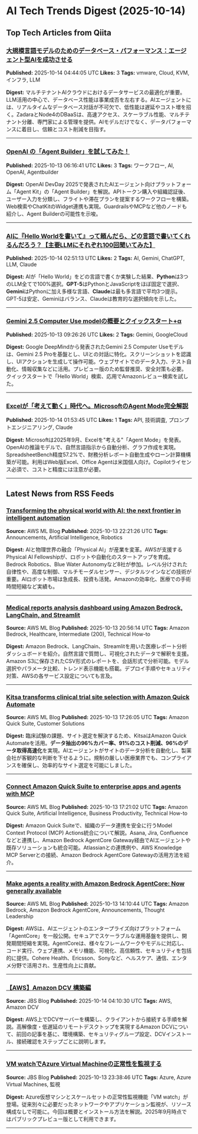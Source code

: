 # AI Tech Trends Digest (2025-10-14)


## Top Tech Articles from Qiita


### [大規模言語モデルのためのデータベース・パフォーマンス：エージェント型AIを成功させる](https://qiita.com/kousenko/items/8f376a140ff5151b8c7a)
**Published:** 2025-10-14 04:44:05 UTC
**Likes:** 3
**Tags:** vmware, Cloud, KVM, インフラ, LLM

**Digest:**
マルチテナントAIクラウドにおけるデータサービスの最適化が重要。LLM活用の中心で、データベース性能は事業成否を左右する。AIエージェントには、リアルタイムなデータベース対話が不可欠で、低性能は遅延やコスト増を招く。ZadaraとNode4のDBaaSは、高速アクセス、スケーラブル性能、マルチテナント分離、専門家による管理を提供。AIモデルだけでなく、データパフォーマンスに着目し、信頼とコスト削減を目指す。

---

### [OpenAI の「Agent Builder」を試してみた！](https://qiita.com/fujisho1216/items/38596bd87da7489d8bf5)
**Published:** 2025-10-13 06:16:41 UTC
**Likes:** 3
**Tags:** ワークフロー, AI, OpenAI, Agentbuilder

**Digest:**
OpenAI DevDay 2025で発表されたAIエージェント向けプラットフォーム「Agent Kit」の「Agent Builder」を解説。APIトークン購入や組織認証後、ユーザー入力を分類し、フライトや滞在プランを提案するワークフローを構築。Web検索やChatKitのWidget連携も実現。GuardrailsやMCPなど他のノードも紹介し、Agent Builderの可能性を示唆。

---

### [AIに『Hello Worldを書いて』って頼んだら、どの言語で書いてくれるんだろう？【主要LLMにそれぞれ100回聞いてみた】](https://qiita.com/JavaLangRuntimeException/items/3710cdb033a20daafa23)
**Published:** 2025-10-14 02:51:13 UTC
**Likes:** 2
**Tags:** AI, Gemini, ChatGPT, LLM, Claude

**Digest:**
AIが「Hello World」をどの言語で書くか実験した結果、**Python**は3つのLLM全てで100%選択。**GPT-5**はPythonとJavaScriptをほぼ固定で選択、**Gemini**はPythonに加え多様な言語、**Claude**は最も多言語で平均3つ提示。GPT-5は安定、Geminiはバランス、Claudeは教育的な選択傾向を示した。

---

### [Gemini 2.5 Computer Use modelの概要とクイックスタート+α](https://qiita.com/ShinyaNakayama/items/5ae090a54eb25a41436c)
**Published:** 2025-10-13 09:26:26 UTC
**Likes:** 2
**Tags:** Gemini, GoogleCloud

**Digest:**
Google DeepMindから発表されたGemini 2.5 Computer Useモデルは、Gemini 2.5 Proを基盤とし、UIとの対話に特化。スクリーンショットを認識し、UIアクションを生成して操作可能。ウェブサイトでのデータ入力、テスト自動化、情報収集などに活用。プレビュー版のため監督推奨、安全対策も必要。  クイックスタートで「Hello World」検索、応用でAmazonレビュー検索を試した。

---

### [Excelが「考えて動く」時代へ。MicrosoftのAgent Mode完全解説](https://qiita.com/k_nabe/items/cc728018eec122a5bdc3)
**Published:** 2025-10-14 01:53:45 UTC
**Likes:** 1
**Tags:** API, 技術調査, プロンプトエンジニアリング, Claude

**Digest:**
Microsoftは2025年9月、Excelを"考える"「Agent Mode」を発表。OpenAIの推論モデルで、自然言語指示から自動分析、グラフ作成を実現。SpreadsheetBench精度57.2%で、財務分析レポート自動生成やローン計算機構築が可能。利用はWeb版Excel、Office Agentは米国個人向け。Copilotライセンス必須で、コストと精度には注意が必要。

---

## Latest News from RSS Feeds


### [Transforming the physical world with AI: the next frontier in intelligent automation](https://aws.amazon.com/blogs/machine-learning/transforming-the-physical-world-with-ai-the-next-frontier-in-intelligent-automation/)
**Source:** AWS ML Blog
**Published:** 2025-10-13 22:21:26 UTC
**Tags:** Announcements, Artificial Intelligence, Robotics

**Digest:**
AIと物理世界の融合「Physical AI」が産業を変革。AWSが支援するPhysical AI Fellowshipが、ロボットや自動化のスタートアップを育成。Bedrock Robotics、Blue Water Autonomyなど8社が参加。レベル分けされた自律性や、高度な制御、マルチモーダルセンサー、デジタルツインなどの技術が重要。AIロボット市場は急成長、投資も活発。Amazonの効率化、医療での手術時間短縮など実績も。

---

### [Medical reports analysis dashboard using Amazon Bedrock, LangChain, and Streamlit](https://aws.amazon.com/blogs/machine-learning/medical-reports-analysis-dashboard-using-amazon-bedrock-langchain-and-streamlit/)
**Source:** AWS ML Blog
**Published:** 2025-10-13 20:56:14 UTC
**Tags:** Amazon Bedrock, Healthcare, Intermediate (200), Technical How-to

**Digest:**
Amazon Bedrock、LangChain、Streamlitを用いた医療レポート分析ダッシュボードを紹介。自然言語で質問し、可視化されたデータで解釈を支援。Amazon S3に保存されたCSV形式のレポートを、会話形式で分析可能。モデル選択やパラメータ比較、トレンド表示機能も搭載。デプロイ手順やセキュリティ対策、AWSの各サービス設定についても言及。

---

### [Kitsa transforms clinical trial site selection with Amazon Quick Automate](https://aws.amazon.com/blogs/machine-learning/kitsa-transforms-clinical-trial-site-selection-with-amazon-quick-automate/)
**Source:** AWS ML Blog
**Published:** 2025-10-13 17:26:05 UTC
**Tags:** Amazon Quick Suite, Customer Solutions

**Digest:**
臨床試験の課題、サイト選定を解決するため、KitsaはAmazon Quick Automateを活用。**データ抽出の96%カバー率、91%のコスト削減、96%のデータ取得高速化**を実現。AIエージェントがサイトのデータ分析を自動化し、製薬会社が客観的な判断を下せるように。規制の厳しい医療業界でも、コンプライアンスを確保し、効率的なサイト選定を可能にしました。

---

### [Connect Amazon Quick Suite to enterprise apps and agents with MCP](https://aws.amazon.com/blogs/machine-learning/connect-amazon-quick-suite-to-enterprise-apps-and-agents-with-mcp/)
**Source:** AWS ML Blog
**Published:** 2025-10-13 17:21:02 UTC
**Tags:** Amazon Quick Suite, Artificial Intelligence, Business Productivity, Technical How-to

**Digest:**
Amazon Quick Suiteで、組織のデータ連携を安全に行うModel Context Protocol (MCP) Actions統合について解説。Asana, Jira, Confluenceなどと連携し、Amazon Bedrock AgentCore Gateway経由でAIエージェントや既存ソリューションも統合可能。Atlassianとの連携例や、AWS Knowledge MCP Serverとの接続、Amazon Bedrock AgentCore Gatewayの活用方法を紹介。

---

### [Make agents a reality with Amazon Bedrock AgentCore: Now generally available](https://aws.amazon.com/blogs/machine-learning/amazon-bedrock-agentcore-is-now-generally-available/)
**Source:** AWS ML Blog
**Published:** 2025-10-13 14:10:44 UTC
**Tags:** Amazon Bedrock, Amazon Bedrock AgentCore, Announcements, Thought Leadership

**Digest:**
AWSは、AIエージェントのエンタープライズ向けプラットフォーム「AgentCore」を一般公開。セキュアでスケーラブルな運用基盤を提供し、開発期間短縮を実現。AgentCoreは、様々なフレームワークやモデルに対応し、コード実行、ウェブ連携、メモリ機能、可視化、高信頼性、セキュリティを包括的に提供。Cohere Health、Ericsson、Sonyなど、ヘルスケア、通信、エンタメ分野で活用され、生産性向上に貢献。

---

### [【AWS】Amazon DCV 構築編](https://blog.jbs.co.jp/entry/2025/10/14/131030)
**Source:** JBS Blog
**Published:** 2025-10-14 04:10:30 UTC
**Tags:** AWS, Amazon DCV

**Digest:**
AWS上でDCVサーバーを構築し、クライアントから接続する手順を解説。高解像度・低遅延のリモートデスクトップを実現するAmazon DCVについて、前回の記事を基に、環境構築、セキュリティグループ設定、DCVインストール、接続確認をステップごとに説明します。

---

### [VM watchでAzure Virtual Machineの正常性を監視する](https://blog.jbs.co.jp/entry/2025/10/14/083846)
**Source:** JBS Blog
**Published:** 2025-10-13 23:38:46 UTC
**Tags:** Azure, Azure Virtual Machines, 監視

**Digest:**
Azure仮想マシンとスケールセットの正常性監視機能「VM watch」が登場。従来別々に必要だったネットワークやアプリケーション監視が、リソース構成なしで可能に。今回は概要とインストール方法を解説。2025年9月時点ではパブリックプレビュー版として利用できます。

---